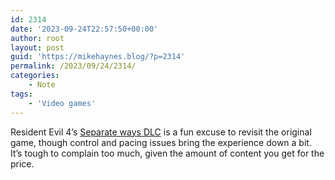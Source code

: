```yaml
---
id: 2314
date: '2023-09-24T22:57:50+00:00'
author: root
layout: post
guid: 'https://mikehaynes.blog/?p=2314'
permalink: /2023/09/24/2314/
categories:
    - Note
tags:
    - 'Video games'
---
```


Resident Evil 4’s [Separate ways DLC](https://www.igdb.com/games/resident-evil-4-separate-ways--1) is a fun excuse to revisit the original game, though control and pacing issues bring the experience down a bit. It’s tough to complain too much, given the amount of content you get for the price.